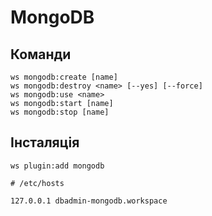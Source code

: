 # MongoDB

## Команди

```shell
ws mongodb:create [name]
ws mongodb:destroy <name> [--yes] [--force]
ws mongodb:use <name>
ws mongodb:start [name]
ws mongodb:stop [name]
```


## Інсталяція

```shell
ws plugin:add mongodb
```

```hosts
# /etc/hosts

127.0.0.1 dbadmin-mongodb.workspace
```
